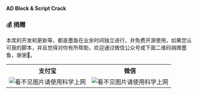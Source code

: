 #### AD Block & Script Crack

### 💰 捐赠
本库的开发和更新等，都是墨鱼在业余时间独立进行，并免费开源使用，如果您认可我的脚本，并且觉得对你有所帮助，欢迎通过微信公众号或下面二维码捐赠墨鱼，谢谢🌹。

<table width="100%">
    <tr>
        <th>支付宝</th>
        <th>微信</th>
    </tr>
    <tr>
        <td><img alt="看不见图片请使用科学上网" src="https://ocd0522.tk/ddgksf2013/Cuttlefish/raw/branch/master/Icon/alipay.jpg"></td>
        <td><img alt="看不见图片请使用科学上网" src="https://ocd0522.tk/ddgksf2013/Cuttlefish/raw/branch/master/Icon/wechat.jpg"></td>
    </tr>
</table>



